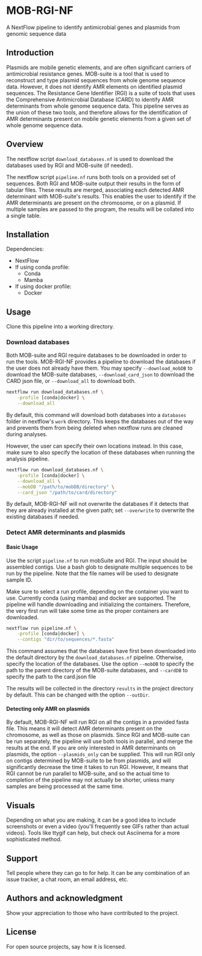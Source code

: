 # MOB-RGI-NF

A NextFlow pipeline to identify antimicrobial genes and plasmids from genomic
sequence data


## Introduction

Plasmids are mobile genetic elements, and are often significant carriers of
antimicrobial resistance genes. MOB-suite is a tool that is used to
reconstruct and type plasmid sequences from whole genome sequence data. However,
it does not identify AMR elements on identified plasmid sequences. The
Resistance Gene Identifier (RGI) is a suite of tools that uses the Comprehensive
Antimicrobial Database (CARD) to identify AMR determinants from whole genome
sequence data. This pipeline serves as the union of these two tools, and
therefore allows for the identification of AMR determinants present on mobile
genetic elements from a given set of whole genome sequence data.

## Overview

The nextflow script `download_databases.nf` is used to download the databases
used by RGI and MOB-suite (if needed).

The nextflow script `pipeline.nf` runs both tools on a provided set of
sequences. Both RGI and MOB-suite output their results in the form of tabular
files. These results are merged, associating each detected AMR determinant with
MOB-suite's results. This enables the user to identify if the AMR determinants
are present on the chromosome, or on a plasmid. If multiple samples are passed
to the program, the results will be collated into a single table.


## Installation

Dependencies:

* NextFlow
* If using conda profile: 
    - Conda
    - Mamba
* If using docker profile: 
    - Docker

## Usage

Clone this pipeline into a working directory. 

### Download databases

Both MOB-suite and RGI require databases to be downloaded in order to run the
tools. MOB-RGI-NF provides a pipeline to download the databases if the user does
not already have them. You may specify `--download_mobDB` to download the
MOB-suite databases, `--download_card_json` to download the CARD json file, or
`--download_all` to download both.

```bash
nextflow run download_databases.nf \
    -profile [conda|docker] \
    --download_all
```

By default, this command will download both databases into a `databases` folder
in nextflow's `work` directory. This keeps the databases out of the way and
prevents them from being deleted when nextflow runs are cleaned during analyses.

However, the user can specify their own locations instead. In this case, make
sure to also specify the location of these databases when running the analysis
pipeline.

```bash
nextflow run download_databases.nf \
    -profile [conda|docker] \
    --download_all \
    --mobDB "/path/to/mobDB/directory" \
    --card_json "/path/to/card/directory"
```

By default, MOB-RGI-NF will not overwrite the databases if
it detects that they are already installed at the given path; set `--overwrite`
to overwrite the existing databases if needed.

### Detect AMR determinants and plasmids

#### Basic Usage

Use the script `pipeline.nf` to run mobSuite and RGI. The input should be
assembled contigs. Use a bash glob to designate multiple sequences to be run by
the pipeline. Note that the file names will be used to designate sample ID.

Make sure to select a run profile, depending on the container
you want to use. Currently conda (using mamba) and docker are supported. The
pipeline will handle downloading and initializing the containers. Therefore, the
very first run will take some time as the proper containers are downloaded.

```bash
nextflow run pipeline.nf \
    -profile [conda|docker] \
    --contigs "dir/to/sequences/*.fasta"
```

This command assumes that the databases have first been downloaded into the
default directory by the `download_databases.nf` pipeline. Otherwise, specify
the location of the databases. Use the option `--mobDB` to specify the path to
the parent directory of the MOB-suite databases, and `--cardDB` to specify the
path to the card.json file

The results will be collected in the directory `results` in the project
directory by default. This can be changed with the option `--outDir`.

#### Detecting only AMR on plasmids

By default, MOB-RGI-NF will run RGI on all the contigs in a provided fasta file.
This means it will detect AMR determinants present on the chromosome, as well as
those on plasmids. Since RGI and MOB-suite can be run separately, the pipeline
will use both tools in parallel, and merge the results at the end. If you are
only interested in AMR determinants on plasmids, the option `--plasmids_only`
can be supplied. This will run RGI only on contigs determined by MOB-suite to be
from plasmids, and will significantly decrease the time it takes to run RGI.
However, it means that RGI cannot be run parallel to MOB-suite, and so the
actual time to completion of the pipeline may not actually be shorter, unless
many samples are being processed at the same time.

## Visuals
Depending on what you are making, it can be a good idea to include screenshots or even a video (you'll frequently see GIFs rather than actual videos). Tools like ttygif can help, but check out Asciinema for a more sophisticated method.

## Support
Tell people where they can go to for help. It can be any combination of an issue tracker, a chat room, an email address, etc.

## Authors and acknowledgment
Show your appreciation to those who have contributed to the project.

## License
For open source projects, say how it is licensed.

